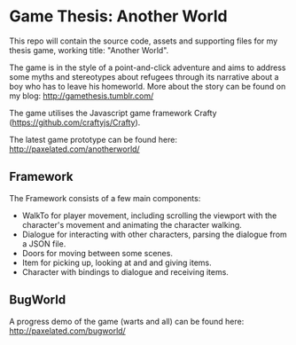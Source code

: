 Game Thesis: Another World
================================

This repo will contain the source code, assets and supporting files for my thesis game, working title: "Another World". 

The game is in the style of a point-and-click adventure and aims to address some myths and stereotypes about refugees through its narrative about a boy who has to leave his homeworld. More about the story can be found on my blog: http://gamethesis.tumblr.com/

The game utilises the Javascript game framework Crafty (https://github.com/craftyjs/Crafty).

The latest game prototype can be found here: http://paxelated.com/anotherworld/

Framework
-----------

The Framework consists of a few main components:

* WalkTo for player movement, including scrolling the viewport with the character's movement and animating the character walking.
* Dialogue for interacting with other characters, parsing the dialogue from a JSON file.
* Doors for moving between some scenes.
* Item for picking up, looking at and and giving items.
* Character with bindings to dialogue and receiving items.

BugWorld
------------

A progress demo of the game (warts and all) can be found here: http://paxelated.com/bugworld/